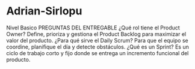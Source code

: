 # Adrian-Sirlopu
Nivel Basico
PREGUNTAS DEL ENTREGABLE
¿Qué rol tiene el Product Owner?
Define, prioriza y gestiona el Product Backlog para maximizar el valor del producto.
¿Para qué sirve el Daily Scrum?
Para que el equipo se coordine, planifique el día y detecte obstáculos.
¿Qué es un Sprint?
Es un ciclo de trabajo corto y fijo donde se entrega un incremento funcional del producto.
